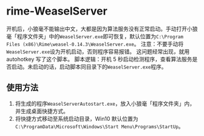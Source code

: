 # rime-WeaselServer
开机后，小狼毫不能输出中文，大都是因为算法服务没有正常启动。手动打开小狼毫「程序文件夹」中的`WeaselServer.exe`即可恢复，默认位置为`C:\Program Files (x86)\Rime\weasel-0.14.3\WeaselServer.exe`。
注意：不要手动将`WeaselServer.exe`设为开机启动，否则程序容易报错。
这问题经常出现，就用 autohotkey 写了这个脚本。
脚本逻辑：开机 5 秒启动检测程序，查看算法服务是否启动。未启动的话，启动脚本同目录下的`WeaselServer.exe`程序。

## 使用方法
1. 将生成的程序`WeaselServerAutostart.exe`，放入小狼毫「程序文件夹」内，并生成桌面快捷方式。
2. 将快捷方式移动至系统启动目录，Win10 默认位置为`C:\ProgramData\Microsoft\Windows\Start Menu\Programs\StartUp`。
